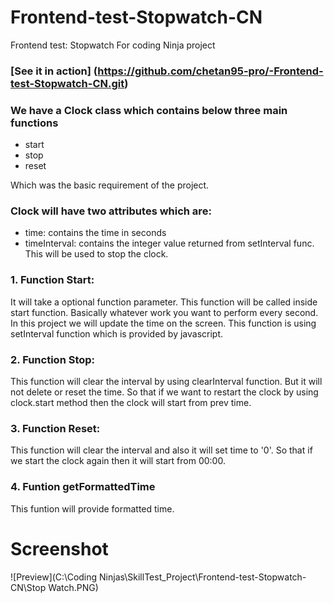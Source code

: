 # Frontend-test-Stopwatch-CN

Frontend test: Stopwatch For coding Ninja project

### [See it in action] (https://github.com/chetan95-pro/-Frontend-test-Stopwatch-CN.git)

### We have a Clock class which contains below three main functions

- start
- stop
- reset

Which was the basic requirement of the project.

### Clock will have two attributes which are:

- time: contains the time in seconds
- timeInterval: contains the integer value returned from setInterval func. This
  will be used to stop the clock.

### 1. Function Start:

It will take a optional function parameter. This function will be called inside
start function. Basically whatever work you want to perform every second. In
this project we will update the time on the screen. This function is using
setInterval function which is provided by javascript.

### 2. Function Stop:

This function will clear the interval by using clearInterval function. But it
will not delete or reset the time. So that if we want to restart the clock by
using clock.start method then the clock will start from prev time.

### 3. Function Reset:

This function will clear the interval and also it will set time to '0'. So that
if we start the clock again then it will start from 00:00.

### 4. Funtion getFormattedTime

This funtion will provide formatted time.

# Screenshot

![Preview](C:\Coding Ninjas\SkillTest_Project\Frontend-test-Stopwatch-CN\Stop
Watch.PNG)
